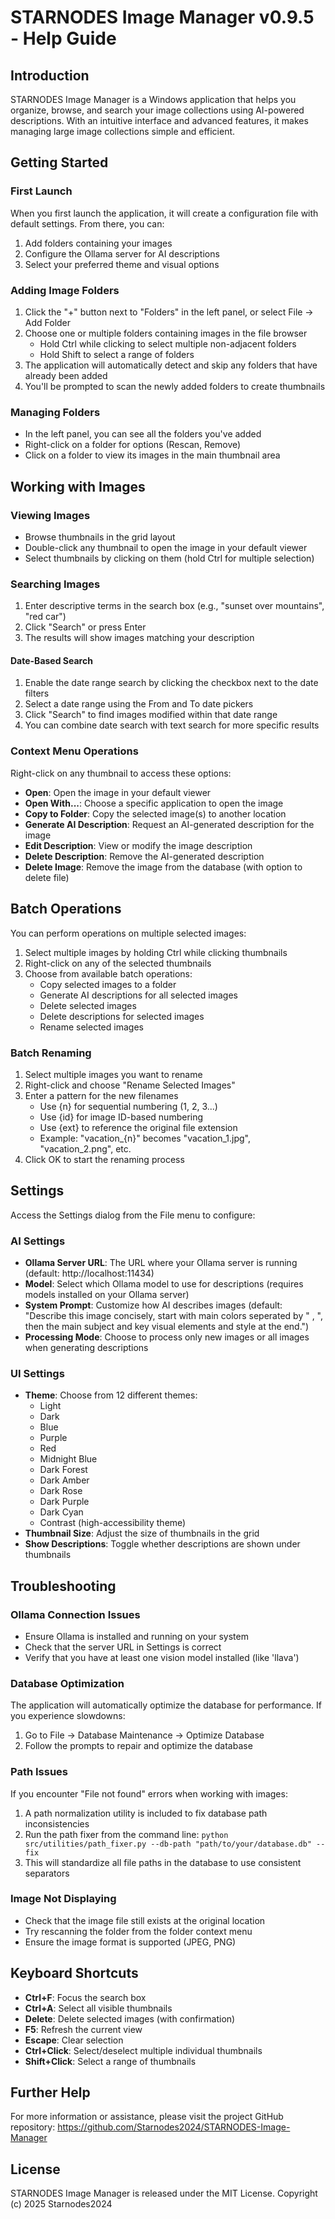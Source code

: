 # STARNODES Image Manager v0.9.5 - Help Guide

## Introduction

STARNODES Image Manager is a Windows application that helps you organize, browse, and search your image collections using AI-powered descriptions. With an intuitive interface and advanced features, it makes managing large image collections simple and efficient.

## Getting Started

### First Launch

When you first launch the application, it will create a configuration file with default settings. From there, you can:

1. Add folders containing your images
2. Configure the Ollama server for AI descriptions
3. Select your preferred theme and visual options

### Adding Image Folders

1. Click the "+" button next to "Folders" in the left panel, or select File → Add Folder
2. Choose one or multiple folders containing images in the file browser
   - Hold Ctrl while clicking to select multiple non-adjacent folders
   - Hold Shift to select a range of folders
3. The application will automatically detect and skip any folders that have already been added
4. You'll be prompted to scan the newly added folders to create thumbnails

### Managing Folders

- In the left panel, you can see all the folders you've added
- Right-click on a folder for options (Rescan, Remove)
- Click on a folder to view its images in the main thumbnail area

## Working with Images

### Viewing Images

- Browse thumbnails in the grid layout
- Double-click any thumbnail to open the image in your default viewer
- Select thumbnails by clicking on them (hold Ctrl for multiple selection)

### Searching Images

1. Enter descriptive terms in the search box (e.g., "sunset over mountains", "red car")
2. Click "Search" or press Enter
3. The results will show images matching your description

#### Date-Based Search

1. Enable the date range search by clicking the checkbox next to the date filters
2. Select a date range using the From and To date pickers
3. Click "Search" to find images modified within that date range
4. You can combine date search with text search for more specific results

### Context Menu Operations

Right-click on any thumbnail to access these options:

- **Open**: Open the image in your default viewer
- **Open With...**: Choose a specific application to open the image
- **Copy to Folder**: Copy the selected image(s) to another location
- **Generate AI Description**: Request an AI-generated description for the image
- **Edit Description**: View or modify the image description
- **Delete Description**: Remove the AI-generated description
- **Delete Image**: Remove the image from the database (with option to delete file)

## Batch Operations

You can perform operations on multiple selected images:

1. Select multiple images by holding Ctrl while clicking thumbnails
2. Right-click on any of the selected thumbnails
3. Choose from available batch operations:
   - Copy selected images to a folder
   - Generate AI descriptions for all selected images
   - Delete selected images
   - Delete descriptions for selected images
   - Rename selected images

### Batch Renaming

1. Select multiple images you want to rename
2. Right-click and choose "Rename Selected Images"
3. Enter a pattern for the new filenames
   - Use {n} for sequential numbering (1, 2, 3...)
   - Use {id} for image ID-based numbering
   - Use {ext} to reference the original file extension
   - Example: "vacation_{n}" becomes "vacation_1.jpg", "vacation_2.png", etc.
4. Click OK to start the renaming process

## Settings

Access the Settings dialog from the File menu to configure:

### AI Settings

- **Ollama Server URL**: The URL where your Ollama server is running (default: http://localhost:11434)
- **Model**: Select which Ollama model to use for descriptions (requires models installed on your Ollama server)
- **System Prompt**: Customize how AI describes images (default: "Describe this image concisely, start with main colors seperated by \" , \", then the main subject and key visual elements and style at the end.")
- **Processing Mode**: Choose to process only new images or all images when generating descriptions

### UI Settings

- **Theme**: Choose from 12 different themes:
  - Light
  - Dark
  - Blue
  - Purple
  - Red
  - Midnight Blue
  - Dark Forest
  - Dark Amber
  - Dark Rose
  - Dark Purple
  - Dark Cyan
  - Contrast (high-accessibility theme)
- **Thumbnail Size**: Adjust the size of thumbnails in the grid
- **Show Descriptions**: Toggle whether descriptions are shown under thumbnails

## Troubleshooting

### Ollama Connection Issues

- Ensure Ollama is installed and running on your system
- Check that the server URL in Settings is correct
- Verify that you have at least one vision model installed (like 'llava')

### Database Optimization

The application will automatically optimize the database for performance. If you experience slowdowns:

1. Go to File → Database Maintenance → Optimize Database
2. Follow the prompts to repair and optimize the database

### Path Issues

If you encounter "File not found" errors when working with images:

1. A path normalization utility is included to fix database path inconsistencies
2. Run the path fixer from the command line: `python src/utilities/path_fixer.py --db-path "path/to/your/database.db" --fix`
3. This will standardize all file paths in the database to use consistent separators

### Image Not Displaying

- Check that the image file still exists at the original location
- Try rescanning the folder from the folder context menu
- Ensure the image format is supported (JPEG, PNG)

## Keyboard Shortcuts

- **Ctrl+F**: Focus the search box
- **Ctrl+A**: Select all visible thumbnails
- **Delete**: Delete selected images (with confirmation)
- **F5**: Refresh the current view
- **Escape**: Clear selection
- **Ctrl+Click**: Select/deselect multiple individual thumbnails
- **Shift+Click**: Select a range of thumbnails

## Further Help

For more information or assistance, please visit the project GitHub repository:
https://github.com/Starnodes2024/STARNODES-Image-Manager

## License

STARNODES Image Manager is released under the MIT License.
Copyright (c) 2025 Starnodes2024
